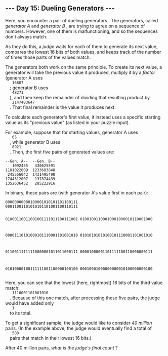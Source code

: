 <article class="day-desc">
 <h2>
  --- Day 15: Dueling Generators ---
 </h2>
 <p>
  Here, you encounter a pair of dueling
  <span title="I guess they *are* a little banjo-shaped. Why do you ask?">
   generators
  </span>
  . The generators, called
  <em>
   generator A
  </em>
  and
  <em>
   generator B
  </em>
  , are trying to agree on a sequence of numbers. However, one of them is malfunctioning, and so the sequences don't always match.
 </p>
 <p>
  As they do this, a
  <em>
   judge
  </em>
  waits for each of them to generate its next value, compares the lowest 16 bits of both values, and keeps track of the number of times those parts of the values match.
 </p>
 <p>
  The generators both work on the same principle. To create its next value, a generator will take the previous value it produced, multiply it by a
  <em>
   factor
  </em>
  (generator A uses
  <code>
   16807
  </code>
  ; generator B uses
  <code>
   48271
  </code>
  ), and then keep the remainder of dividing that resulting product by
  <code>
   2147483647
  </code>
  . That final remainder is the value it produces next.
 </p>
 <p>
  To calculate each generator's first value, it instead uses a specific starting value as its "previous value" (as listed in your puzzle input).
 </p>
 <p>
  For example, suppose that for starting values, generator A uses
  <code>
   65
  </code>
  , while generator B uses
  <code>
   8921
  </code>
  . Then, the first five pairs of generated values are:
 </p>
 <pre><code>--Gen. A--  --Gen. B--
   1092455   430625591
1181022009  1233683848
 245556042  1431495498
1744312007   137874439
1352636452   285222916
</code></pre>
 <p>
  In binary, these pairs are (with generator A's value first in each pair):
 </p>
 <pre><code>00000000000100001010101101100111
00011001101010101101001100110111

01000110011001001111011100111001
01001001100010001000010110001000

00001110101000101110001101001010
01010101010100101110001101001010

01100111111110000001011011000111
00001000001101111100110000000111

01010000100111111001100000100100
00010001000000000010100000000100
</code></pre>
 <p>
  Here, you can see that the lowest (here, rightmost) 16 bits of the third value match:
  <code>
   1110001101001010
  </code>
  . Because of this one match, after processing these five pairs, the judge would have added only
  <code>
   1
  </code>
  to its total.
 </p>
 <p>
  To get a significant sample, the judge would like to consider
  <em>
   40 million
  </em>
  pairs. (In the example above, the judge would eventually find a total of
  <code>
   588
  </code>
  pairs that match in their lowest 16 bits.)
 </p>
 <p>
  After 40 million pairs,
  <em>
   what is the judge's final count
  </em>
  ?
 </p>
</article>

